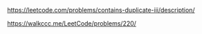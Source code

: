 https://leetcode.com/problems/contains-duplicate-iii/description/

https://walkccc.me/LeetCode/problems/220/
